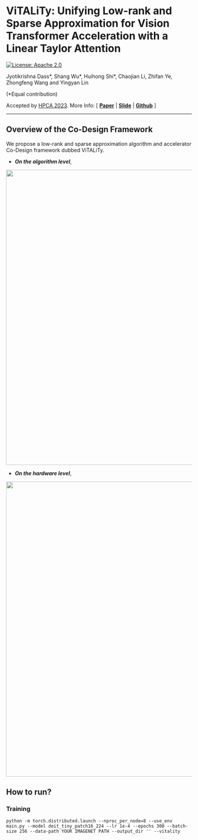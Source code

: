 
# ViTALiTy: Unifying Low-rank and Sparse Approximation for Vision Transformer Acceleration with a Linear Taylor Attention

[![License: Apache 2.0](https://img.shields.io/badge/License-Apache%202.0-green)](https://opensource.org/licenses/Apache-2.0)

Jyotikrishna Dass*, Shang Wu*, Huihong Shi*, Chaojian Li, Zhifan Ye, Zhongfeng Wang and Yingyan Lin

(*Equal contribution)

Accepted by [HPCA 2023](https://hpca-conf.org/2023/). More Info:
\[ [**Paper**](https://arxiv.org/abs/2211.05109) | [**Slide**]() | [**Github**](https://github.com/GATECH-EIC/ViTaLiTy) \]

---

## Overview of the Co-Design Framework

We propose a low-rank and sparse approximation algorithm and accelerator Co-Design framework dubbed ViTALiTy.

* ***On the algorithm level***, 

<p align="center">
<img src="./figures/Algorithm.png" width="800">
</p>

* ***On the hardware level***, 

<p align="center">
<img src="./figures/Hardware.png" width="800">
</p>

## How to run?
### Training
    python -m torch.distributed.launch --nproc_per_node=8 --use_env main.py --model deit_tiny_patch16_224 --lr 1e-4 --epochs 300 --batch-size 256 --data-path YOUR IMAGENET PATH --output_dir '' --vitality